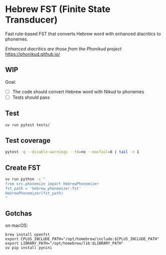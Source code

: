 # Hebrew FST (Finite State Transducer)

Fast rule-based FST that converts Hebrew word with enhanced diacritics to phonemes.

_Enhanced diacritics are those from the Phonikud project_ https://phonikud.github.io/

## WIP

Goal: 
- [ ] The code should convert Hebrew word with Nikud to phonemes
- [ ] Tests should pass

## Test

```bash
uv run pytest tests/
```

## Test coverage

```bash
pytest -q --disable-warnings --tb=no --maxfail=0 | tail -n 1
```

## Create FST

```bash
uv run python -c "
from src.phonemize import HebrewPhonemizer
fst_path = 'hebrew_phonemizer.fst'
HebrewPhonemizer(fst_path)
"
```

## Gotchas

on macOS:

```console
brew install openfst
export CPLUS_INCLUDE_PATH="/opt/homebrew/include:$CPLUS_INCLUDE_PATH"
export LIBRARY_PATH="/opt/homebrew/lib:$LIBRARY_PATH"
uv pip install pynini
```
